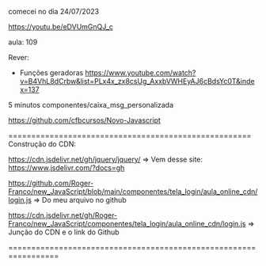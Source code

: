 comecei no dia 24/07/2023

https://youtu.be/eDVUmGnQJ_c

aula: 109

Rever:

- Funções geradoras
https://www.youtube.com/watch?v=B4VhL8dCrbw&list=PLx4x_zx8csUg_AxxbVWHEyAJ6cBdsYc0T&index=137

5 minutos
componentes/caixa_msg_personalizada

https://github.com/cfbcursos/Novo-Javascript



=====================================================
Construção do CDN: 

https://cdn.jsdelivr.net/gh/jquery/jquery/  => Vem desse site: https://www.jsdelivr.com/?docs=gh

https://github.com/Roger-Franco/new_JavaScript/blob/main/componentes/tela_login/aula_online_cdn/login.js => Do meu arquivo no github

https://cdn.jsdelivr.net/gh/Roger-Franco/new_JavaScript/componentes/tela_login/aula_online_cdn/login.js  => Junção do CDN e o link do Github

=================================================================